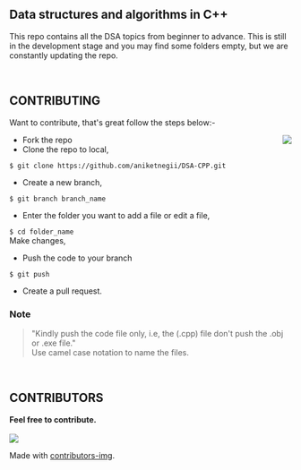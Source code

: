 ## Data structures and algorithms in C++
This repo contains all the DSA topics from beginner to advance.
This is still in the development stage and you may find some folders empty, but we are constantly updating the repo.

<br/>

## CONTRIBUTING
Want to contribute, that's great follow the steps below:-
<!-- ![happy-birthday-thumbs-up](https://user-images.githubusercontent.com/60145485/135708685-73914e01-b97e-4818-91eb-a09ee2147827.gif) -->
<img align="right" src="https://user-images.githubusercontent.com/60145485/135708685-73914e01-b97e-4818-91eb-a09ee2147827.gif">

- Fork the repo
- Clone the repo to local,

`$ git clone https://github.com/aniketnegii/DSA-CPP.git`

- Create a new branch,

`$ git branch branch_name`

- Enter the folder you want to add a file or edit a file,

`$ cd folder_name` </br>
Make changes,

- Push the code to your branch

`$ git push`

- Create a pull request.

### Note
> "Kindly push the code file only, i.e, the (.cpp) file don't push the .obj or .exe file." <br/>
> Use camel case notation to name the files.

<br/>

## CONTRIBUTORS

<strong> Feel free to contribute. </strong>
<br/><br/>
<a href="https://github.com/aniketnegii/DSA-CPP/graphs/contributors">
  <img src="https://contrib.rocks/image?repo=aniketnegii/DSA-CPP" />
</a>

Made with [contributors-img](https://contrib.rocks).


